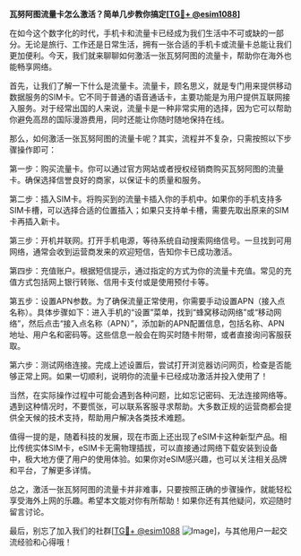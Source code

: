 **瓦努阿图流量卡怎么激活？简单几步教你搞定[[TG💪+ @esim1088](https://t.me/s/esim1088)]**

在如今这个数字化的时代，手机卡和流量卡已经成为我们生活中不可或缺的一部分。无论是旅行、工作还是日常生活，拥有一张合适的手机卡或流量卡总能让我们更加便利。今天，我们就来聊聊如何激活一张瓦努阿图的流量卡，帮助你在海外也能畅享网络。

首先，让我们了解一下什么是流量卡。流量卡，顾名思义，就是专门用来提供移动数据服务的SIM卡。它不同于普通的语音通话卡，主要功能是为用户提供互联网接入服务。对于经常出国的人来说，流量卡是一种非常实用的选择，因为它可以帮助你避免高昂的国际漫游费用，同时还能让你随时随地保持在线。

那么，如何激活一张瓦努阿图的流量卡呢？其实，流程并不复杂，只需按照以下步骤操作即可：

第一步：购买流量卡。你可以通过官方网站或者授权经销商购买瓦努阿图的流量卡。确保选择信誉良好的商家，以保证卡的质量和服务。

第二步：插入SIM卡。将购买到的流量卡插入你的手机中。如果你的手机支持多SIM卡槽，可以选择合适的位置插入；如果只支持单卡槽，需要先取出原来的SIM卡再插入新卡。

第三步：开机并联网。打开手机电源，等待系统自动搜索网络信号。一旦找到可用网络，通常会收到运营商发来的欢迎短信，告知你卡已成功激活。

第四步：充值账户。根据短信提示，通过指定的方式为你的流量卡充值。常见的充值方式包括网上银行转账、信用卡支付或是使用预付卡等。

第五步：设置APN参数。为了确保流量正常使用，你需要手动设置APN（接入点名称）。具体步骤如下：进入手机的“设置”菜单，找到“蜂窝移动网络”或“移动网络”，然后点击“接入点名称（APN）”，添加新的APN配置信息，包括名称、APN地址、用户名和密码等。这些信息一般会在购买时随卡附带，或者直接询问客服获取。

第六步：测试网络连接。完成上述设置后，尝试打开浏览器访问网页，检查是否能够正常上网。如果一切顺利，说明你的流量卡已经成功激活并投入使用了！

当然，在实际操作过程中可能会遇到各种问题，比如忘记密码、无法连接网络等。遇到这种情况时，不要慌张，可以联系客服寻求帮助。大多数正规的运营商都会提供全天候的技术支持，帮助用户解决各类技术难题。

值得一提的是，随着科技的发展，现在市面上还出现了eSIM卡这种新型产品。相比传统实体SIM卡，eSIM卡无需物理插拔，可以直接通过网络下载安装到设备中，极大地方便了用户的使用体验。如果你对eSIM感兴趣，也可以关注相关品牌和平台，了解更多详情。

总之，激活一张瓦努阿图的流量卡并非难事，只要按照正确的步骤操作，就能轻松享受海外上网的乐趣。希望本文能对你有所帮助！如果你还有其他疑问，欢迎随时留言讨论。

最后，别忘了加入我们的社群[[TG💪+ @esim1088](https://t.me/s/esim1088) ![Image](https://i.postimg.cc/4NQfJmqS/Snipaste-2025-05-13-00-14-12.png)]，与其他用户一起交流经验和心得哦！